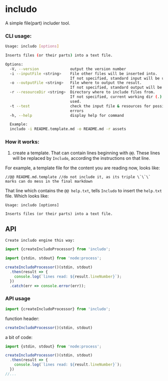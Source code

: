# includo

A simple file(part) includer tool.

### CLI usage:

```sh
Usage: includo [options]

Inserts files (or their parts) into a text file.

Options:
  -V, --version              output the version number
  -i --inputFile <string>    File other files will be inserted into.
                             If not specified, standard input will be used.
  -o --outputFile <string>   File where to output the result.
                             If not specified, standard output will be used.
  -r --resourceDir <string>  Directory where to include files from.
                             If not specified, current working dir (.) will be
                             used.
  -t --test                  check the input file & resources for possible
                             errors
  -h, --help                 display help for command

  Example: 
  includo -i README.template.md -o README.md -r assets

```

### How it works:

1. create a template. That can contain lines beginning with `@@`. These lines will be replaced by `Includo`, according the instructions on that line.

For example, a template file for the content you are reading now, looks like:

```
//@@ README.md.template //do not include it, as its triple \`\`\` marks can do mess in the final markdown
```

That line which contains the `@@ help.txt`, tells `Includo` to insert the `help.txt` file. Which looks like:

```
Usage: includo [options]

Inserts files (or their parts) into a text file.
```

## API

    Create includo engine this way:

```ts
import {createIncludoProcessor} from 'includo';

import {stdin, stdout} from 'node:process';

createIncludoProcessor()(stdin, stdout)
  .then(result => {
    console.log(`lines read: ${result.lineNumber}`);
  })
  .catch(err => console.error(err));
```

### API usage

```ts
import {createIncludoProcessor} from 'includo';
```

function header:

```ts
createIncludoProcessor()(stdin, stdout)
```

a bit of code:

```ts
import {stdin, stdout} from 'node:process';

createIncludoProcessor()(stdin, stdout)
  .then(result => {
    console.log(`lines read: ${result.lineNumber}`);
  })
//...
```
